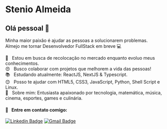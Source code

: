 # Stenio Almeida

## Olá pessoal 👋
Minha maior paixão é ajudar as pessoas a solucionarem problemas.
<br/>Almejo me tornar Desenvolvedor FullStack em breve :computer:

 :rocket:  &nbsp; Estou em busca de recolocação no mercado enquanto evoluo meus conhecimentos.
 <br/> :heart_eyes: &nbsp; Busco colaborar com projetos que melhorem a vida das pessoas!
 <br/> :books: &nbsp; Estudando atualmente: ReactJS, NextJS & Typescript.
 <br/> :blush: &nbsp; Posso te ajudar com HTML5, CSS3, JavaScript, Python, Shell Script e Linux.
 <br/> 💬  &nbsp; Sobre mim: Entusiasta apaixonado por tecnologia, matemática, música, cinema, esportes, games e culinária.
 #### :email: &nbsp; Entre em contato comigo:
 
 [![Linkedin Badge](https://img.shields.io/badge/-StenioAlmeida-blue?style=flat-square&logo=Linkedin&logoColor=white&link=https://www.linkedin.com/in/steniosilveira/)](https://www.linkedin.com/in/steniosilveira/)
[![Gmail Badge](https://img.shields.io/badge/-stenioas@gmail.com-c14438?style=flat-square&logo=Gmail&logoColor=white&link=mailto:stenioas@gmail.com)](mailto:stenioas@gmail.com)
